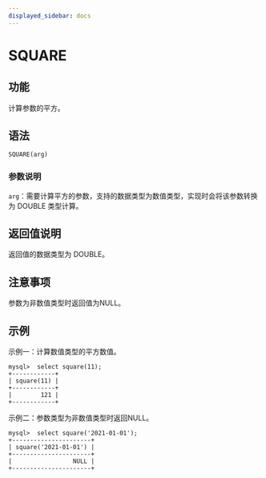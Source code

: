 ```yaml
---
displayed_sidebar: docs
---
```


# SQUARE

## 功能

计算参数的平方。

## 语法

```sql
SQUARE(arg)
```

### 参数说明

`arg`：需要计算平方的参数，支持的数据类型为数值类型，实现时会将该参数转换为 DOUBLE 类型计算。

## 返回值说明

返回值的数据类型为 DOUBLE。

## 注意事项

参数为非数值类型时返回值为NULL。

## 示例

示例一：计算数值类型的平方数值。

```Plain Text
mysql>  select square(11);
+------------+
| square(11) |
+------------+
|        121 |
+------------+
```

示例二：参数类型为非数值类型时返回NULL。

```Plain Text
mysql>  select square('2021-01-01');
+----------------------+
| square('2021-01-01') |
+----------------------+
|                 NULL |
+----------------------+
```
